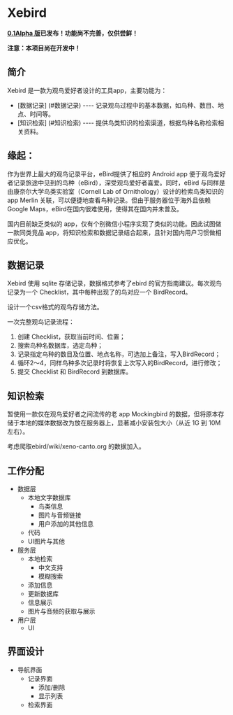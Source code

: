 # Xebird

**[0.1Alpha 版](https://github.com/XeBird/Xebird/releases/tag/v0.1Alpha)已发布！功能尚不完善，仅供尝鲜！**

**注意：本项目尚在开发中！**


## 简介

Xebird 是一款为观鸟爱好者设计的工具app，主要功能为：

* [数据记录] (#数据记录)  ---- 记录观鸟过程中的基本数据，如鸟种、数目、地点、时间等。
* [知识检索] (#知识检索)  ---- 提供鸟类知识的检索渠道，根据鸟种名称检索相关资料。


## 缘起：

作为世界上最大的观鸟记录平台，eBird提供了相应的 Android app 便于观鸟爱好者记录旅途中见到的鸟种（eBird），深受观鸟爱好者喜爱。同时，eBird 与同样是由康奈尔大学鸟类实验室（Cornell Lab of Ornithology）设计的检索鸟类知识的 app Merlin 关联，可以便捷地查看鸟种记录。但由于服务器位于海外且依赖 Google Maps，eBird在国内很难使用，使得其在国内并未普及。

国内目前缺乏类似的 app，仅有个别微信小程序实现了类似的功能。因此试图做一款同类竞品 app，将知识检索和数据记录结合起来，且针对国内用户习惯做相应优化。



## 数据记录

Xebird 使用 sqlite 存储记录，数据格式参考了ebird 的官方指南建议。每次观鸟记录为一个 Checklist，其中每种出现了的鸟对应一个 BirdRecord。


设计一个csv格式的观鸟存储方法。

一次完整观鸟记录流程：

1. 创建 Checklist，获取当前时间、位置；
2. 搜索鸟种名数据库，选定鸟种；
3. 记录指定鸟种的数目及位置、地点名称，可选加上备注，写入BirdRecord；
4. 循环2～4，同样鸟种多次记录时将恢复上次写入的BirdRecord，进行修改；
5. 提交 Checklist 和 BirdRecord 到数据库。


## 知识检索

暂使用一款仅在观鸟爱好者之间流传的老 app Mockingbird 的数据，但将原本存储于本地的媒体数据改为放在服务器上，显著减小安装包大小（从近 1G 到 10M 左右）。

考虑爬取ebird/wiki/xeno-canto.org 的数据加入。


## 工作分配

- 数据层
  - 本地文字数据库
    - 鸟类信息
    - 图片与音频链接
    - 用户添加的其他信息
  - 代码
  - UI图片与其他
- 服务层
  - 本地检索
    - 中文支持
    - 模糊搜索
  - 添加信息
  - 更新数据库
  - 信息展示
  - 图片与音频的获取与展示
- 用户层
  - UI

## 界面设计

- 导航界面
	- 记录界面
		- 添加/删除
		- 显示列表
	- 检索界面